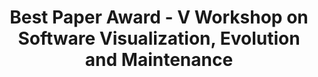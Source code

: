 ---
title: "Best Paper Award - V Workshop on Software Visualization, Evolution and Maintenance"
year: 2017
---